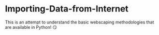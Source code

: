 # Importing-Data-from-Internet
This is an attempt to understand the basic webscaping methodologies that are available in Python! :smirk:
